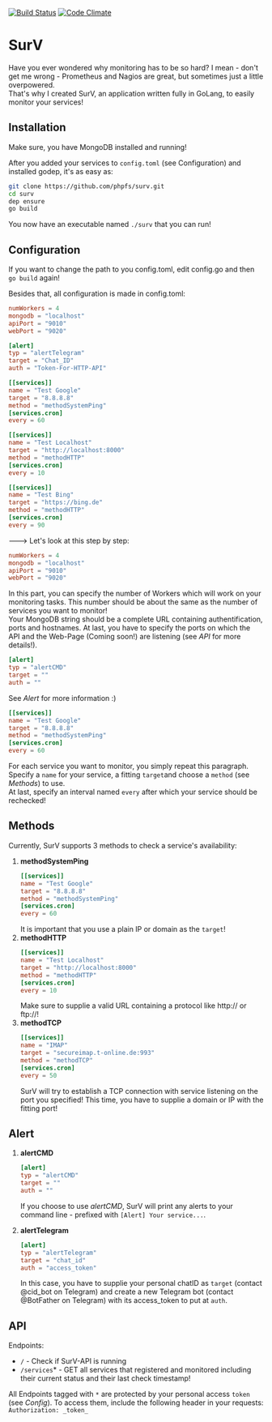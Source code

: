 [![Build Status](https://travis-ci.com/phpfs/surv.svg?token=tayhKqSCvcqLEs2bNXpg&branch=master)](https://travis-ci.com/phpfs/surv) [![Code Climate](https://codeclimate.com/repos/597634f8106a620277000115/badges/d3b2547f051136c82396/gpa.svg)](https://codeclimate.com/repos/597634f8106a620277000115/feed)
# SurV
Have you ever wondered why monitoring has to be so hard?
I mean - don't get me wrong - Prometheus and Nagios are great, but sometimes just a little overpowered.    
That's why I created SurV, an application written fully in GoLang, to easily monitor your services!

## Installation
Make sure, you have MongoDB installed and running!   

After you added your services to `config.toml` (see Configuration) and installed godep, it's as easy as:
```bash
git clone https://github.com/phpfs/surv.git
cd surv
dep ensure
go build
```
You now have an executable named `./surv` that you can run!

## Configuration
If you want to change the path to you config.toml, edit config.go and then `go build` again!   

Besides that, all configuration is made in config.toml:
```toml
numWorkers = 4
mongodb = "localhost"
apiPort = "9010"
webPort = "9020"

[alert]
typ = "alertTelegram"
target = "Chat_ID"
auth = "Token-For-HTTP-API"

[[services]]
name = "Test Google"
target = "8.8.8.8"
method = "methodSystemPing"
[services.cron]
every = 60

[[services]]
name = "Test Localhost"
target = "http://localhost:8000"
method = "methodHTTP"
[services.cron]
every = 10

[[services]]
name = "Test Bing"
target = "https://bing.de"
method = "methodHTTP"
[services.cron]
every = 90
```

---> Let's look at this step by step: 
```toml
numWorkers = 4
mongodb = "localhost"
apiPort = "9010"
webPort = "9020"
```
In this part, you can specify the number of Workers which will work on your monitoring tasks. This number should be about the same as the number of services you want to monitor!   
Your MongoDB string should be a complete URL containing authentification, ports and hostnames.
At last, you have to specify the ports on which the API and the Web-Page (Coming soon!) are listening (see *_API_* for more details!).
```toml
[alert]
typ = "alertCMD"
target = ""
auth = ""
```
See *_Alert_* for more information :)
```toml
[[services]]
name = "Test Google"
target = "8.8.8.8"
method = "methodSystemPing"
[services.cron]
every = 60
```
For each service you want to monitor, you simply repeat this paragraph.
Specify a `name` for your service, a fitting `target`and choose a `method` (see *_Methods_*) to use.   
At last, specify an interval named `every` after which your service should be rechecked!


## Methods
Currently, SurV supports 3 methods to check a service's availability:
1. **methodSystemPing**
    ```toml
    [[services]]
    name = "Test Google"
    target = "8.8.8.8"
    method = "methodSystemPing"
    [services.cron]
    every = 60
    ```
    It is important that you use a plain IP or domain as the `target`!     
2. **methodHTTP**
    ```toml
    [[services]]
    name = "Test Localhost"
    target = "http://localhost:8000"
    method = "methodHTTP"
    [services.cron]
    every = 10
    ```
    Make sure to supplie a valid URL containing a protocol like http:// or ftp://!     
3. **methodTCP**
    ```toml
    [[services]]
    name = "IMAP"
    target = "secureimap.t-online.de:993"
    method = "methodTCP"
    [services.cron]
    every = 50
    ```
    SurV will try to establish a TCP connection with service listening on the port you specified!
    This time, you have to supplie a domain or IP with the fitting port!

## Alert
1. **alertCMD**
    ```toml
    [alert]
    typ = "alertCMD"
    target = ""
    auth = ""
    ```
    If you choose to use _alertCMD_, SurV will print any alerts to your command line - prefixed with `[Alert] Your service...`.

2. **alertTelegram**
    ```toml
    [alert]
    typ = "alertTelegram"
    target = "chat_id"
    auth = "access_token"
    ```
    In this case, you have to supplie your personal chatID as `target` (contact @cid_bot on Telegram) and create a new Telegram bot (contact @BotFather on Telegram) with its access_token to put at `auth`.

## API
Endpoints:
- `/` - Check if SurV-API is running
- `/services`* - GET all services that registered and monitored including their current status and their last check timestamp!
   
All Endpoints tagged with `*` are protected by your personal access `token` (see *_Config_*). To access them, include the following header in your requests:   
`Authorization: _token_`
